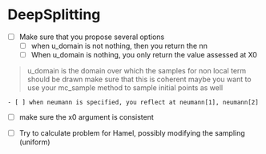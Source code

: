 # DeepSplitting

- [ ] Make sure that you propose several options
    - [ ] when u_domain is not nothing, then you return the nn
    - [ ] When u_domain is nothing, you only return the value assessed at X0
> u_domain is the domain over which the samples for non local term should be drawn
> make sure that this is coherent
> maybe you want to use your mc_sample method to sample initial points as well

    - [ ] when neumann is specified, you reflect at neumann[1], neumann[2]

- [ ] make sure the x0 argument is consistent

- [ ] Try to calculate problem for Hamel, possibly modifying the sampling (uniform)

